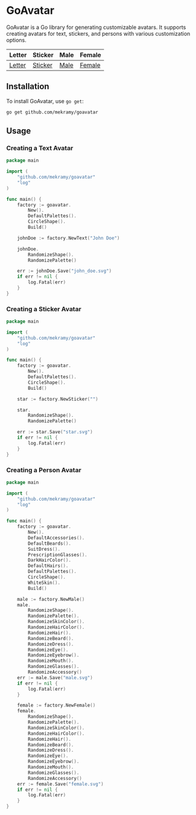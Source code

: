 # GoAvatar

GoAvatar is a Go library for generating customizable avatars. It supports creating avatars for text, stickers, and persons with various customization options.

| Letter                                                                               | Sticker                                                                           | Male                                                                           | Female                                                                             |
| ------------------------------------------------------------------------------------ | --------------------------------------------------------------------------------- | ------------------------------------------------------------------------------ | ---------------------------------------------------------------------------------- |
| [Letter](https://github.com/mekramy/goavatar/blob/master/demo/john_doe.svg?raw=true) | [Sticker](https://github.com/mekramy/goavatar/blob/master/demo/star.svg?raw=true) | [Male](https://github.com/mekramy/goavatar/blob/master/demo/male.svg?raw=true) | [Female](https://github.com/mekramy/goavatar/blob/master/demo/female.svg?raw=true) |

## Installation

To install GoAvatar, use `go get`:

```sh
go get github.com/mekramy/goavatar
```

## Usage

### Creating a Text Avatar

```go
package main

import (
    "github.com/mekramy/goavatar"
    "log"
)

func main() {
    factory := goavatar.
        New().
        DefaultPalettes().
        CircleShape().
        Build()

    johnDoe := factory.NewText("John Doe")

    johnDoe.
        RandomizeShape().
        RandomizePalette()

    err := johnDoe.Save("john_doe.svg")
    if err != nil {
        log.Fatal(err)
    }
}
```

### Creating a Sticker Avatar

```go
package main

import (
    "github.com/mekramy/goavatar"
    "log"
)

func main() {
    factory := goavatar.
        New().
        DefaultPalettes().
        CircleShape().
        Build()

    star := factory.NewSticker("")

    star.
        RandomizeShape().
        RandomizePalette()

    err := star.Save("star.svg")
    if err != nil {
        log.Fatal(err)
    }
}
```

### Creating a Person Avatar

```go
package main

import (
    "github.com/mekramy/goavatar"
    "log"
)

func main() {
    factory := goavatar.
        New().
        DefaultAccessories().
        DefaultBeards().
        SuitDress().
        PrescriptionGlasses().
        DarkHairColor().
        DefaultHairs().
        DefaultPalettes().
        CircleShape().
        WhiteSkin().
        Build()

    male := factory.NewMale()
    male.
        RandomizeShape().
        RandomizePalette().
        RandomizeSkinColor().
        RandomizeHairColor().
        RandomizeHair().
        RandomizeBeard().
        RandomizeDress().
        RandomizeEye().
        RandomizeEyebrow().
        RandomizeMouth().
        RandomizeGlasses().
        RandomizeAccessory()
    err := male.Save("male.svg")
    if err != nil {
        log.Fatal(err)
    }

    female := factory.NewFemale()
    female.
        RandomizeShape().
        RandomizePalette().
        RandomizeSkinColor().
        RandomizeHairColor().
        RandomizeHair().
        RandomizeBeard().
        RandomizeDress().
        RandomizeEye().
        RandomizeEyebrow().
        RandomizeMouth().
        RandomizeGlasses().
        RandomizeAccessory()
    err := female.Save("female.svg")
    if err != nil {
        log.Fatal(err)
    }
}
```
